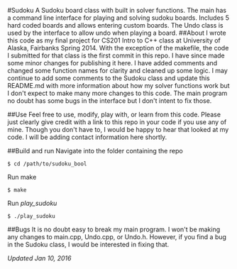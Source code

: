 #Sudoku
A Sudoku board class with built in solver functions.
The main has a command line interface for playing and solving sudoku boards.
Includes 5 hard coded boards and allows entering custom boards.
The Undo class is used by the interface to allow undo when playing a board.
##About
I wrote this code as my final project for CS201 Intro to C++ class at University of Alaska, Fairbanks Spring 2014.
With the exception of the makefile, the code I submitted for that class is the first commit in this repo.
I have since made some minor changes for publishing it here.
I have added comments and changed some function names for clarity and cleaned up some logic.
I may continue to add some comments to the Sudoku class and update this README.md with more information about how my solver functions work but I don't expect to make many more changes to this code.
The main program no doubt has some bugs in the interface but I don't intent to fix those.

##Use
Feel free to use, modify, play with, or learn from this code.
Please just clearly give credit with a link to this repo in your code if you use any of mine.
Though you don't have to, I would be happy to hear that looked at my code.
I will be adding contact information here shortly.

##Build and run
Navigate into the folder containing the repo

`$ cd /path/to/sudoku_bool`

Run make

`$ make`

Run *play_sudoku*

`$ ./play_sudoku`

##Bugs
It is no doubt easy to break my main program. 
I won't be making any changes to main.cpp, Undo.cpp, or Undo.h.
However, if you find a bug in the Sudoku class, I would be interested in fixing that.

*Updated Jan 10, 2016*
